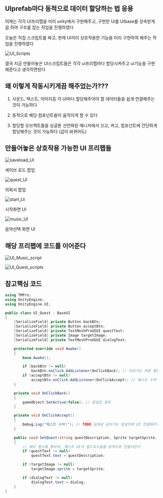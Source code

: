 ## UIprefab마다 동적으로 데이터 할당하는 법 응용

어제는 각각 UI프리팹을 미리 unity에서 구현해주고, 구현한 Ui를 UIbase를 상속받게끔 하여 구조를 잡는 작업을 진행하였다

오늘은 직접 스크립트를 짜고, 현재 UI끼리 상호작용한 기능을 미리 구현하여 해주는 작업을 진행하였다

![UI_Scripts](https://github.com/user-attachments/assets/93ec5d00-7892-4efa-bfe8-15746b207ec7)

결국 지금 만들어놓은 UI스크립트들은 각각 ui프리팹마다 할당시켜주고 ui기능을 구현해준다고 생각하면된다

## 왜 이렇게 작동시키게끔 해주었는가???
1. 사운드, 텍스트, 이미지등 각 UI마다 할당해주어야 할 데이터들을 쉽게 연결해주는 것이 가능하다
   
2. 동적으로 해당 컴포넌트들이 움직이게 할 수 있다
   
3. 할당할 오브젝트들을 싱글톤 선언화된 매니저에서 끄고, 켜고, 컴포넌트에 간단하게 할당해주는 것이 가능하다 (값이 바뀌어도)

## 만들어놓은 상호작용 가능한 UI 프리팹들
![saveload_UI](https://github.com/user-attachments/assets/ac7fac3a-c97c-4a9e-9efe-9133d7f06c05)

세이브 로드 팝업

![quest_UI](https://github.com/user-attachments/assets/31982e16-cdc4-4c64-b6ee-51e21d4b3231)

의뢰서 팝업

![start_Ui](https://github.com/user-attachments/assets/2b4bb9a0-da93-4917-9f37-370fc53a099d)

시작화면 UI

![music_UI](https://github.com/user-attachments/assets/34dc9531-c0b6-44ed-b9d7-260d3f8bc973)

음악선택 화면 UI

## 해당 프리팹에 코드를 이어준다

![UI_Music_script](https://github.com/user-attachments/assets/a6af4f18-6c01-4515-b9d6-3eae1b6593c1)

![UI_Quest_scripts](https://github.com/user-attachments/assets/29b5d851-446c-495f-83e4-a257bd386e55)

## 참고핵심 코드

```c#
using TMPro;
using UnityEngine;
using UnityEngine.UI;

public class UI_Quest : BaseUI
{
    [SerializeField] private Button backBtn;
    [SerializeField] private Button acceptBtn;
    [SerializeField] private TextMeshProUGUI questText;
    [SerializeField] private Image targetImage;
    [SerializeField] private TextMeshProUGUI dialogText;

    protected override void Awake()
    {
        base.Awake();

        if (backBtn != null)
            backBtn.onClick.AddListener(OnClickBack); // 뒤로가는 버튼 할당해주기
        if (acceptBtn != null)
            acceptBtn.onClick.AddListener(OnClickAccept); // 퀘스트 수락 하는 버튼 할당해주기
    }

    private void OnClickBack()
    {
        gameObject.SetActive(false); // 팝업창 종료
    }

    private void OnClickAccept()
    {
        Debug.Log("퀘스트 수락!"); // TODO 실제로 넘어가는 암살의뢰 UI 연결해주기
    }

    public void SetQuest(string questDescription, Sprite targetSprite, string dialog)
    {
        // 해당 함수를 통하여, 퀘스트 UI의 필드요소들을 동적으로 만들어준다
        if (questText != null)
            questText.text = questDescription;

        if (targetImage != null)
            targetImage.sprite = targetSprite;

        if (dialogText != null)
            dialogText.text = dialog;
    }
}
```



